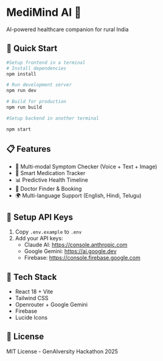 # MediMind AI 🏥

AI-powered healthcare companion for rural India 

## 🚀 Quick Start

```bash
#Setup frontend in a terminal
# Install dependencies
npm install

# Run development server
npm run dev

# Build for production
npm run build

#Setup backend in another terminal

npm start
```



## 📋 Features

- 💬 Multi-modal Symptom Checker (Voice + Text + Image)
- 💊 Smart Medication Tracker
- 📊 Predictive Health Timeline
- 🏥 Doctor Finder & Booking
- 🌍 Multi-language Support (English, Hindi, Telugu)

## 🔑 Setup API Keys

1. Copy `.env.example` to `.env`
2. Add your API keys:
   - Claude AI: https://console.anthropic.com
   - Google Gemini: https://ai.google.dev
   - Firebase: https://console.firebase.google.com

## 📱 Tech Stack

- React 18 + Vite
- Tailwind CSS
- Openrouter + Google Gemini
- Firebase
- Lucide Icons

## 📄 License

MIT License - GenAIversity Hackathon 2025



